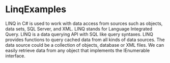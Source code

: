 # LinqExamples
LINQ in C# is used to work with data access from sources such as objects, data sets, SQL Server, and XML.
LINQ stands for Language Integrated Query. LINQ is a data querying API with SQL like query syntaxes. LINQ provides functions to query cached data from all kinds of data sources. The data source could be a collection of objects, database or XML files. We can easily retrieve data from any object that implements the IEnumerable<T> interface.



